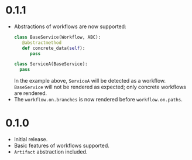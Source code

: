 # 0.1.1

* Abstractions of workflows are now supported:
  ```python
  class BaseService(Workflow, ABC):
     @abstractmethod
     def concrete_data(self):
        pass

  class ServiceA(BaseService):
    pass
  ```
  In the example above, `ServiceA` will be detected as a workflow.
  `BaseService` will not be rendered as expected; only concrete workflows
  are rendered.
* The `workflow.on.branches` is now rendered before `workflow.on.paths`.

# 0.1.0

* Initial release.
* Basic features of workflows supported.
* `Artifact` abstraction included.
